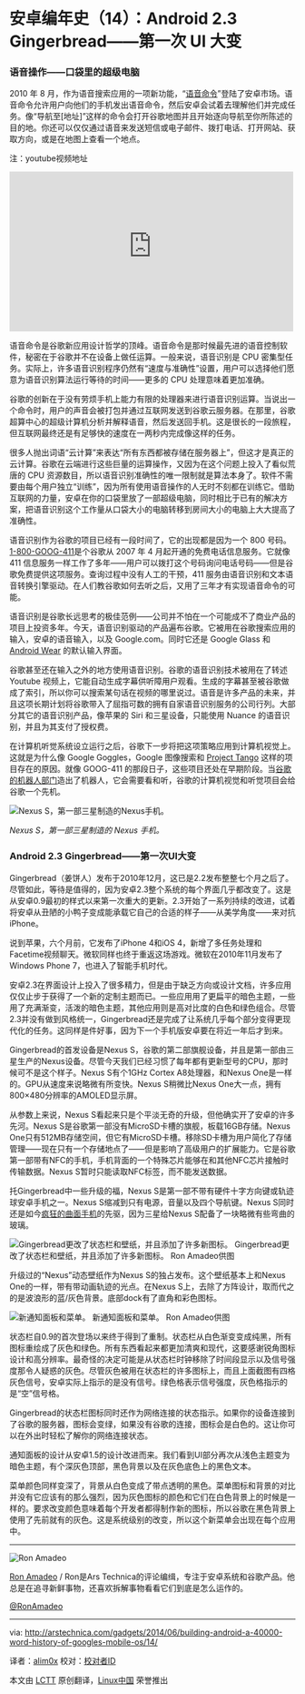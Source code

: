 安卓编年史（14）：Android 2.3 Gingerbread——第一次 UI 大变
================================================================================
### 语音操作——口袋里的超级电脑 ###

2010 年 8 月，作为语音搜索应用的一项新功能，“[语音命令][1]”登陆了安卓市场。语音命令允许用户向他们的手机发出语音命令，然后安卓会试着去理解他们并完成任务。像“导航至[地址]”这样的命令会打开谷歌地图并且开始逐向导航至你所陈述的目的地。你还可以仅仅通过语音来发送短信或电子邮件、拨打电话、打开网站、获取方向，或是在地图上查看一个地点。

注：youtube视频地址
<iframe width="500" height="281" frameborder="0" src="http://www.youtube-nocookie.com/embed/gGbYVvU0Z5s?start=0&amp;wmode=transparent" type="text/html" style="display:block"></iframe>

语音命令是谷歌新应用设计哲学的顶峰。语音命令是那时候最先进的语音控制软件，秘密在于谷歌并不在设备上做任运算。一般来说，语音识别是 CPU 密集型任务。实际上，许多语音识别程序仍然有“速度与准确性”设置，用户可以选择他们愿意为语音识别算法运行等待的时间——更多的 CPU 处理意味着更加准确。

谷歌的创新在于没有劳烦手机上能力有限的处理器来进行语音识别运算。当说出一个命令时，用户的声音会被打包并通过互联网发送到谷歌云服务器。在那里，谷歌超算中心的超级计算机分析并解释语音，然后发送回手机。这是很长的一段旅程，但互联网最终还是有足够快的速度在一两秒内完成像这样的任务。

很多人抛出词语“云计算”来表达“所有东西都被存储在服务器上”，但这才是真正的云计算。谷歌在云端进行这些巨量的运算操作，又因为在这个问题上投入了看似荒唐的 CPU 资源数目，所以语音识别准确性的唯一限制就是算法本身了。软件不需要由每个用户独立“训练”，因为所有使用语音操作的人无时不刻都在训练它。借助互联网的力量，安卓在你的口袋里放了一部超级电脑，同时相比于已有的解决方案，把语音识别这个工作量从口袋大小的电脑转移到房间大小的电脑上大大提高了准确性。

语音识别作为谷歌的项目已经有一段时间了，它的出现都是因为一个 800 号码。[1-800-GOOG-411][2]是个谷歌从 2007 年 4 月起开通的免费电话信息服务。它就像 411 信息服务一样工作了多年——用户可以拨打这个号码询问电话号码——但是谷歌免费提供这项服务。查询过程中没有人工的干预，411 服务由语音识别和文本语音转换引擎驱动。在人们教谷歌如何去听之后，又用了三年才有实现语音命令的可能。

语音识别是谷歌长远思考的极佳范例——公司并不怕在一个可能成不了商业产品的项目上投资多年。今天，语音识别驱动的产品遍布谷歌。它被用在谷歌搜索应用的输入，安卓的语音输入，以及 Google.com。同时它还是 Google Glass 和 [Android Wear][3] 的默认输入界面。

谷歌甚至还在输入之外的地方使用语音识别。谷歌的语音识别技术被用在了转述 Youtube 视频上，它能自动生成字幕供听障用户观看。生成的字幕甚至被谷歌做成了索引，所以你可以搜索某句话在视频的哪里说过。语音是许多产品的未来，并且这项长期计划将谷歌带入了屈指可数的拥有自家语音识别服务的公司行列。大部分其它的语音识别产品，像苹果的 Siri 和三星设备，只能使用 Nuance 的语音识别，并且为其支付了授权费。

在计算机听觉系统设立运行之后，谷歌下一步将把这项策略应用到计算机视觉上。这就是为什么像 Google Goggles，Google 图像搜索和 [Project Tango][4] 这样的项目存在的原因。就像 GOOG-411 的那段日子，这些项目还处在早期阶段。当[谷歌的机器人部门][5]造出了机器人，它会需要看和听，谷歌的计算机视觉和听觉项目会给谷歌一个先机。

![Nexus S，第一部三星制造的Nexus手机。](http://cdn.arstechnica.net/wp-content/uploads/2014/03/NS500.png)

*Nexus S，第一部三星制造的 Nexus 手机。*

### Android 2.3 Gingerbread——第一次UI大变 ###

Gingerbread（姜饼人）发布于2010年12月，这已是2.2发布整整七个月之后了。尽管如此，等待是值得的，因为安卓2.3整个系统的每个界面几乎都改变了。这是从安卓0.9最初的样式以来第一次重大的更新。2.3开始了一系列持续的改进，试着将安卓从丑陋的小鸭子变成能承载它自己的合适的样子——从美学角度——来对抗iPhone。

说到苹果，六个月前，它发布了iPhone 4和iOS 4，新增了多任务处理和Facetime视频聊天。微软同样也终于重返这场游戏。微软在2010年11月发布了Windows Phone 7，也进入了智能手机时代。

安卓2.3在界面设计上投入了很多精力，但是由于缺乏方向或设计文档，许多应用仅仅止步于获得了一个新的定制主题而已。一些应用用了更扁平的暗色主题，一些用了充满渐变，活泼的暗色主题，其他应用则是高对比度的白色和绿色组合。尽管2.3并没有做到风格统一，Gingerbread还是完成了让系统几乎每个部分变得更现代化的任务。这同样是件好事，因为下一个手机版安卓要在将近一年后才到来。

Gingerbread的首发设备是Nexus S，谷歌的第二部旗舰设备，并且是第一部由三星生产的Nexus设备。尽管今天我们已经习惯了每年都有更新型号的CPU，那时候可不是这个样子。Nexus S有个1GHz Cortex A8处理器，和Nexus One是一样的。GPU从速度来说略微有所变快。Nexus S稍微比Nexus One大一点，拥有800×480分辨率的AMOLED显示屏。

从参数上来说，Nexus S看起来只是个平淡无奇的升级，但他确实开了安卓的许多先河。Nexus S是谷歌第一部没有MicroSD卡槽的旗舰，板载16GB存储。Nexus One只有512MB存储空间，但它有MicroSD卡槽。移除SD卡槽为用户简化了存储管理——现在只有一个存储地点了——但是影响了高级用户的扩展能力。它是谷歌第一部带有NFC的手机，手机背面的一个特殊芯片能够在和其他NFC芯片接触时传输数据。Nexus S暂时只能读取NFC标签，而不能发送数据。

托Gingerbread中一些升级的福，Nexus S是第一部不带有硬件十字方向键或轨迹球安卓手机之一。Nexus S缩减到只有电源，音量以及四个导航键。Nexus S同时还是如今[疯狂的曲面手机][6]的先驱，因为三星给Nexus S配备了一块略微有些弯曲的玻璃。

![Gingerbread更改了状态栏和壁纸，并且添加了许多新图标。](http://cdn.arstechnica.net/wp-content/uploads/2014/02/appdrawershop.png)
Gingerbread更改了状态栏和壁纸，并且添加了许多新图标。
Ron Amadeo供图

升级过的“Nexus”动态壁纸作为Nexus S的独占发布。这个壁纸基本上和Nexus One的一样，带有带动画轨迹的光点。在Nexus S上，去除了方阵设计，取而代之的是波浪形的蓝/灰色背景。底部dock有了直角和彩色图标。

![新通知面板和菜单。](http://cdn.arstechnica.net/wp-content/uploads/2014/02/32.png)
新通知面板和菜单。
Ron Amadeo供图

状态栏自0.9的首次登场以来终于得到了重制。状态栏从白色渐变变成纯黑，所有图标重绘成了灰色和绿色。所有东西看起来都更加清爽和现代，这要感谢锐角图标设计和高分辨率。最奇怪的决定可能是从状态栏时钟移除了时间段显示以及信号强度那令人疑惑的灰色。尽管灰色被用在状态栏的许多图标上，而且上面截图有四格灰色信号，安卓实际上指示的是没有信号。绿色格表示信号强度，灰色格指示的是“空”信号格。

Gingerbread的状态栏图标同时还作为网络连接的状态指示。如果你的设备连接到了谷歌的服务器，图标会变绿，如果没有谷歌的连接，图标会是白色的。这让你可以在外出时轻松了解你的网络连接状态。

通知面板的设计从安卓1.5的设计改进而来。我们看到UI部分再次从浅色主题变为暗色主题，有个深灰色顶部，黑色背景以及在灰色底色上的黑色文本。

菜单颜色同样变深了，背景从白色变成了带点透明的黑色。菜单图标和背景的对比并没有它应该有的那么强烈，因为灰色图标的颜色和它们在白色背景上的时候是一样的。要求改变颜色意味着每个开发者都得制作新的图标，所以谷歌在黑色背景上使用了先前就有的灰色。这是系统级别的改变，所以这个新菜单会出现在每个应用中。

----------

![Ron Amadeo](http://cdn.arstechnica.net/wp-content//uploads/authors/ron-amadeo-sq.jpg)

[Ron Amadeo][a] / Ron是Ars Technica的评论编缉，专注于安卓系统和谷歌产品。他总是在追寻新鲜事物，还喜欢拆解事物看看它们到底是怎么运作的。

[@RonAmadeo][t]

--------------------------------------------------------------------------------

via: http://arstechnica.com/gadgets/2014/06/building-android-a-40000-word-history-of-googles-mobile-os/14/

译者：[alim0x](https://github.com/alim0x) 校对：[校对者ID](https://github.com/校对者ID)

本文由 [LCTT](https://github.com/LCTT/TranslateProject) 原创翻译，[Linux中国](http://linux.cn/) 荣誉推出

[1]:http://arstechnica.com/gadgets/2010/08/google-beefs-up-voice-search-mobile-sync/
[2]:http://arstechnica.com/business/2007/04/google-rolls-out-free-411-service/
[3]:http://arstechnica.com/gadgets/2014/03/in-depth-with-android-wear-googles-quantum-leap-of-a-smartwatch-os/
[4]:http://arstechnica.com/gadgets/2014/02/googles-project-tango-is-a-smartphone-with-kinect-style-computer-vision/
[5]:http://arstechnica.com/gadgets/2013/12/google-robots-former-android-chief-will-lead-google-robotics-division/
[6]:http://arstechnica.com/gadgets/2013/12/lg-g-flex-review-form-over-even-basic-function/
[a]:http://arstechnica.com/author/ronamadeo
[t]:https://twitter.com/RonAmadeo
